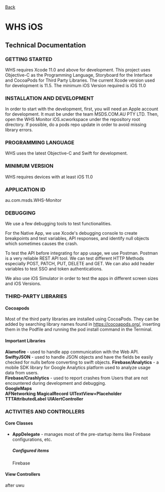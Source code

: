 [Back](../index.md)

# WHS iOS

## Technical Documentation

### GETTING STARTED
WHS requires Xcode 11.0 and above for development. This project uses Objective-C as the Programming Language, Storyboard for the Interface and CocoaPods for Third Party Libraries. The current Xcode version used for development is 11.5. The minimum iOS Version required is iOS 11.0


### INSTALLATION AND DEVELOPMENT
In order to start with the development, first, you will need an Apple account for development. It must be under the team MSDS.COM.AU PTY LTD. Then, open the WHS Monitor iOS.xcworkspace under the repository root directory. If possible, do a pods repo update in order to avoid missing library errors. 


### PROGRAMMING LANGUAGE
WHS uses the latest Objective-C and Swift for development.


### MINIMUM VERSION
WHS requires devices with at least iOS 11.0


### APPLICATION ID
au.com.msds.WHS-Monitor


### DEBUGGING
We use a few debugging tools to test functionalities.

For the Native App, we use Xcode's debugging console to create breakpoints and test variables, API responses, and identify null objects which sometimes causes the crash.

To test the API before integrating for app usage, we use Postman. Postman is a very reliable REST API tool. We can test different HTTP Methods especially POST, PATCH, PUT, DELETE and GET. We can also add header variables to test SSO and token authentications.

We also use iOS Simulator in order to test the apps in different screen sizes and iOS Versions.


### THIRD-PARTY LIBRARIES

#### Cocoapods
Most of the third party libraries are installed using CocoaPods. They can be added by searching library names found in https://cocoapods.org/, inserting them in the Podfile and running the pod install command in the Terminal.

#### Important Libraries

**Alamofire** - used to handle app communication with the Web API.  
**SwiftyJSON** - used to handle JSON objects and have the fields be easily checked for nulls before converting to swift objects. 
**Firebase/Analytics** - a mobile SDK library for Google Analytics platform used to analyze usage data from users.  
**Firebase/Crashlytics** - used to report crashes from Users that are not encountered during development and debugging.  
**GoogleMaps**  
**AFNetworking**
**MagicalRecord**
**UITextView+Placeholder**
**TTTAttributedLabel**
**UIAlertController**


### ACTIVITIES AND CONTROLLERS  

#### Core Classes
- **AppDelegate** - manages most of the pre-startup items like Firebase configurations, etc.
  ##### Configured items
  Firebase
    

#### View Controllers
  after uwu